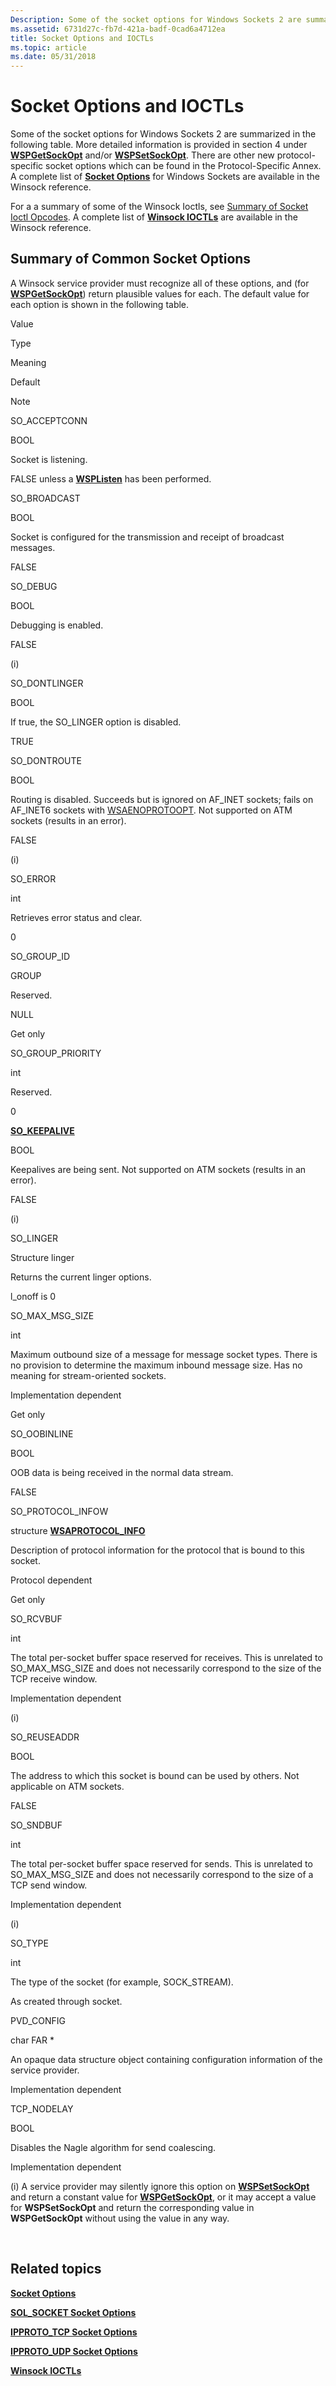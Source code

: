 ```yaml
---
Description: Some of the socket options for Windows Sockets 2 are summarized in the following table.
ms.assetid: 6731d27c-fb7d-421a-badf-0cad6a4712ea
title: Socket Options and IOCTLs
ms.topic: article
ms.date: 05/31/2018
---
```


# Socket Options and IOCTLs

Some of the socket options for Windows Sockets 2 are summarized in the following table. More detailed information is provided in section 4 under [**WSPGetSockOpt**](https://msdn.microsoft.com/en-us/library/ms742281(v=VS.85).aspx) and/or [**WSPSetSockOpt**](https://msdn.microsoft.com/en-us/library/ms742293(v=VS.85).aspx). There are other new protocol-specific socket options which can be found in the Protocol-Specific Annex. A complete list of [**Socket Options**](socket-options.md) for Windows Sockets are available in the Winsock reference.

For a a summary of some of the Winsock Ioctls, see [Summary of Socket Ioctl Opcodes](summary-of-socket-ioctl-opcodes-2.md). A complete list of [**Winsock IOCTLs**](winsock-ioctls.md) are available in the Winsock reference.

## Summary of Common Socket Options

A Winsock service provider must recognize all of these options, and (for [**WSPGetSockOpt**](https://msdn.microsoft.com/en-us/library/ms742281(v=VS.85).aspx)) return plausible values for each. The default value for each option is shown in the following table.

Value

Type

Meaning

Default

Note

<span id="SO_ACCEPTCONN"></span><span id="so_acceptconn"></span>SO\_ACCEPTCONN

BOOL

Socket is listening.

FALSE unless a [**WSPListen**](https://msdn.microsoft.com/en-us/library/ms742284(v=VS.85).aspx) has been performed.

<span id="SO_BROADCAST"></span><span id="so_broadcast"></span>SO\_BROADCAST

BOOL

Socket is configured for the transmission and receipt of broadcast messages.

FALSE

<span id="SO_DEBUG"></span><span id="so_debug"></span>SO\_DEBUG

BOOL

Debugging is enabled.

FALSE

(i)

<span id="SO_DONTLINGER"></span><span id="so_dontlinger"></span>SO\_DONTLINGER

BOOL

If true, the SO\_LINGER option is disabled.

TRUE

<span id="SO_DONTROUTE"></span><span id="so_dontroute"></span>SO\_DONTROUTE

BOOL

Routing is disabled. Succeeds but is ignored on AF\_INET sockets; fails on AF\_INET6 sockets with [WSAENOPROTOOPT](windows-sockets-error-codes-2.md). Not supported on ATM sockets (results in an error).

FALSE

(i)

<span id="SO_ERROR"></span><span id="so_error"></span>SO\_ERROR

int

Retrieves error status and clear.

0

<span id="SO_GROUP_ID"></span><span id="so_group_id"></span>SO\_GROUP\_ID

GROUP

Reserved.

NULL

Get only

<span id="SO_GROUP_PRIORITY"></span><span id="so_group_priority"></span>SO\_GROUP\_PRIORITY

int

Reserved.

0

[**SO\_KEEPALIVE**](so-keepalive.md)

BOOL

Keepalives are being sent. Not supported on ATM sockets (results in an error).

FALSE

(i)

<span id="SO_LINGER"></span><span id="so_linger"></span>SO\_LINGER

Structure linger

Returns the current linger options.

l\_onoff is 0

<span id="SO_MAX_MSG_SIZE"></span><span id="so_max_msg_size"></span>SO\_MAX\_MSG\_SIZE

int

Maximum outbound size of a message for message socket types. There is no provision to determine the maximum inbound message size. Has no meaning for stream-oriented sockets.

Implementation dependent

Get only

<span id="SO_OOBINLINE"></span><span id="so_oobinline"></span>SO\_OOBINLINE

BOOL

OOB data is being received in the normal data stream.

FALSE

<span id="SO_PROTOCOL_INFOW"></span><span id="so_protocol_infow"></span>SO\_PROTOCOL\_INFOW

structure [**WSAPROTOCOL\_INFO**](https://msdn.microsoft.com/en-us/library/ms741675(v=VS.85).aspx)

Description of protocol information for the protocol that is bound to this socket.

Protocol dependent

Get only

<span id="SO_RCVBUF"></span><span id="so_rcvbuf"></span>SO\_RCVBUF

int

The total per-socket buffer space reserved for receives. This is unrelated to SO\_MAX\_MSG\_SIZE and does not necessarily correspond to the size of the TCP receive window.

Implementation dependent

(i)

<span id="SO_REUSEADDR"></span><span id="so_reuseaddr"></span>SO\_REUSEADDR

BOOL

The address to which this socket is bound can be used by others. Not applicable on ATM sockets.

FALSE

<span id="SO_SNDBUF"></span><span id="so_sndbuf"></span>SO\_SNDBUF

int

The total per-socket buffer space reserved for sends. This is unrelated to SO\_MAX\_MSG\_SIZE and does not necessarily correspond to the size of a TCP send window.

Implementation dependent

(i)

<span id="SO_TYPE"></span><span id="so_type"></span>SO\_TYPE

int

The type of the socket (for example, SOCK\_STREAM).

As created through socket.

<span id="PVD_CONFIG"></span><span id="pvd_config"></span>PVD\_CONFIG

char FAR \*

An opaque data structure object containing configuration information of the service provider.

Implementation dependent

<span id="TCP_NODELAY"></span><span id="tcp_nodelay"></span>TCP\_NODELAY

BOOL

Disables the Nagle algorithm for send coalescing.

Implementation dependent

(i) A service provider may silently ignore this option on [**WSPSetSockOpt**](https://msdn.microsoft.com/en-us/library/ms742293(v=VS.85).aspx) and return a constant value for [**WSPGetSockOpt**](https://msdn.microsoft.com/en-us/library/ms742281(v=VS.85).aspx), or it may accept a value for **WSPSetSockOpt** and return the corresponding value in **WSPGetSockOpt** without using the value in any way.



 

## Related topics

<dl> <dt>

[**Socket Options**](socket-options.md)
</dt> <dt>

[**SOL\_SOCKET Socket Options**](sol-socket-socket-options.md)
</dt> <dt>

[**IPPROTO\_TCP Socket Options**](ipproto-tcp-socket-options.md)
</dt> <dt>

[**IPPROTO\_UDP Socket Options**](ipproto-udp-socket-options.md)
</dt> <dt>

[**Winsock IOCTLs**](winsock-ioctls.md)
</dt> </dl>

 

 



